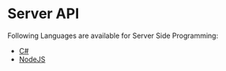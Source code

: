 # Server API

Following Languages are available for Server Side Programming:
* [C#](docs/ServerAPI/csharp.md)
* [NodeJS](docs/ServerAPI/nodejs.md)
